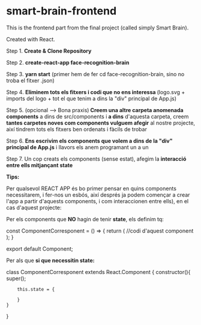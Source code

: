 # smart-brain-frontend

This is the frontend part from the final project (called simply Smart Brain).

Created with React.

Step 1. <b>Create & Clone Repository</b>

Step 2. <b>create-react-app face-recognition-brain</b>

Step 3. <b>yarn start</b> (primer hem de fer cd face-recognition-brain, sino no troba el fitxer .json)

Step 4. <b>Eliminem tots els fitxers i codi que no ens interessa </b>(logo.svg + imports del logo + tot el que tenim a dins la "div" principal de App.js)

Step 5. (opcional --> Bona praxis)<b> Creem una altre carpeta anomenada components</b> a dins de src/components i<b> a dins</b> d'aquesta carpeta, creem<b> tantes carpetes noves com components vulguem afegir</b> al nostre projecte, així tindrem tots els fitxers ben ordenats i fàcils de trobar 

Step 6. <b>Ens escrivim els components que volem a dins de la "div" principal de App.js</b> i llavors els anem programant un a un

Step 7. Un cop creats els components (sense estat), afegim la<b> interacció entre ells mitjançant state</b>








<b>Tips:</b>

Per qualsevol REACT APP és bo primer pensar en quins components necessitarem, i fer-nos un esbós, així després ja podem començar a crear l'app a partir d'aquests components, i com interaccionen entre ells), en el cas d'aquest projecte:


Per els components que <b>NO</b> hagin de tenir <b>state</b>, els definim tq:

const ComponentCorresponent = () => {
    return (
      //codi d'aquest component
    );
}

export default Component;



Per als que <b>si que necessitin state:</b> <br>

class ComponentCorresponent extends React.Component {
    constructor(){
        super();

        this.state = {

        }
    }
}

